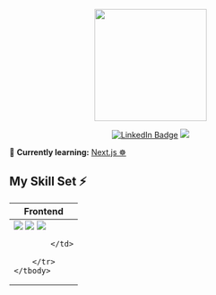 <p align="center"><img src="https://media.giphy.com/media/M9gbBd9nbDrOTu1Mqx/giphy.gif" width="200"/></p>
<p align="center">
<a href="https://www.linkedin.com/in/ciriero"><img src="https://img.shields.io/badge/LinkedIn-blue?style=for-the-badge&logo=linkedin&logoColor=white" alt="LinkedIn Badge"></a>
     <a href="mailto:chcallec@gmail.com">
        <img src="https://img.shields.io/badge/mail-%23ff4343.svg?&style=for-the-badge&logo=gmail&logoColor=white" />
    </a>
</p>

🧠 **Currently learning:** [Next.js ☸](https://nextjs.org//)

## My Skill Set ⚡️

<table>
    <thead>
        <tr>
            <th>Frontend</th>
        </tr>
    </thead>
    <tbody>
        <tr>
            <td>
               <img src="https://img.shields.io/badge/Sass-CC6699?style=for-the-badge&logo=sass&logoColor=white" />
               <img src="https://img.shields.io/badge/STYLED--COMPONENTS-orange" />
               <img src="https://img.shields.io/badge/React-20232A?style=for-the-badge&logo=react&logoColor=61DAFB" />

            </td>
          
        </tr>
    </tbody>
</table>
